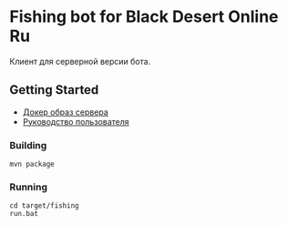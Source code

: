 # Fishing bot for Black Desert Online Ru

Клиент для серверной версии бота.


## Getting Started

- [Докер образ сервера](https://github.com/Symb1OS/blackdesert-fishbot-server)
- [Руководство пользователя](https://docs.google.com/document/d/1DkkaUYzsAG57zADdlMZyV0jzGTR5s-Vo13wi64Z0TC8/edit?usp=sharing)

### Building

```
mvn package
```

### Running

```
cd target/fishing
run.bat
```